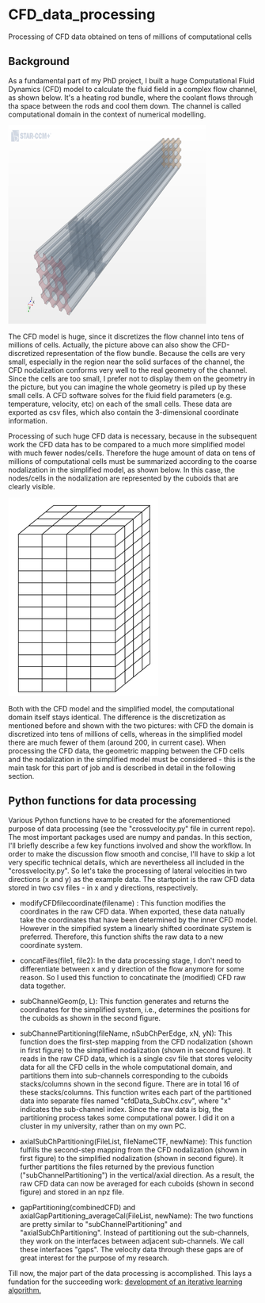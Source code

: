 # CFD_data_processing
Processing of CFD data obtained on tens of millions of computational cells 

## Background

As a fundamental part of my PhD project, I built a huge Computational Fluid Dynamics (CFD) model to calculate the fluid field in a complex flow channel, as shown below. It's a heating rod bundle, where the coolant flows through tha space between the rods and cool them down. The channel is called computational domain in the context of numerical modelling. 

<img src="/CFDbundle.png" height="400"  width="400" >

The CFD model is huge, since it discretizes the flow channel into tens of millions of cells. Actually, the picture above can also show the CFD-discretized representation of the flow bundle. Because the cells are very small, especially in the region near the solid surfaces of the channel, the CFD nodalization conforms very well to the real geometry of the channel. Since the cells are too small, I prefer not to display them on the geometry in the picture, but you can imagine the whole geometry is piled up by these small cells. A CFD software solves for the fluid field parameters (e.g. temperature, velocity, etc) on each of the small cells. These data are exported as csv files, which also contain the 3-dimensional coordinate information.

Processing of such huge CFD data is necessary, because in the subsequent work the CFD data has to be compared to a much more simplified model with much fewer nodes/cells. Therefore the huge amount of data on tens of millions of computational cells must be summarized according to the coarse nodalization in the simplified model, as shown below. In this case, the nodes/cells in the nodalization are represented by the cuboids that are clearly visible.

<img src="/CTFbundle.png" height="400" >

Both with the CFD model and the simplified model, the computational domain itself stays identical. The difference is the discretization as mentioned before and shown with the two pictures: with CFD the domain is discretized into tens of millions of cells, whereas in the simplified model there are much fewer of them (around 200, in current case). When processing the CFD data, the geometric mapping between the CFD cells and the nodalization in the simplified model must be considered - this is the main task for this part of job and is described in detail in the following section.


## Python functions for data processing

Various Python functions have to be created for the aforementioned purpose of data processing (see the "crossvelocity.py" file in current repo). The most important packages used are numpy and pandas. In this section, I'll briefly describe a few key functions involved and show the workflow. In order to make the discussion flow smooth and concise, I'll have to skip a lot very specific technical details, which are nevertheless all included in the "crossvelocity.py". So let's take the processing of lateral velocities in two directions (x and y) as the example data. The startpoint is the raw CFD data stored in two csv files - in x and y directions, respectively.

- modifyCFDfilecoordinate(filename) : This function modifies the coordinates in the raw CFD data. When exported, these data natually take the coordinates that have been determined by the inner CFD model. However in the simpified system a linearly shifted coordinate system is preferred. Therefore, this function shifts the raw data to a new coordinate system.

- concatFiles(file1, file2): In the data processing stage, I don't need to differentiate between x and y direction of the flow anymore for some reason. So I used this function to concatinate the (modified) CFD raw data together.

- subChannelGeom(p, L): This function generates and returns the coordinates for the simplified system, i.e., determines the positions for the cuboids as shown in the second figure.

- subChannelPartitioning(fileName, nSubChPerEdge, xN, yN): This function does the first-step mapping from the CFD nodalization (shown in first figure) to the simplified nodalization (shown in second figure). It reads in the raw CFD data, which is a single csv file that stores velocity data for all the CFD cells in the whole computational domain, and partitions them into sub-channels corresponding to the cuboids stacks/columns shown in the second figure. There are in total 16 of these stacks/columns. This function writes each part of the partitioned data into separate files named "cfdData_SubChx.csv", where "x" indicates the sub-channel index. Since the raw data is big, the partitioning process takes some computational power. I did it on a cluster in my university, rather than on my own PC.

- axialSubChPartitioning(FileList, fileNameCTF, newName): This function fulfills the second-step mapping from the CFD nodalization (shown in first figure) to the simplified nodalization (shown in second figure). It further partitions the files returned by the previous function ("subChannelPartitioning") in the vertical/axial direction. As a result, the raw CFD data can now be averaged for each cuboids (shown in second figure) and stored in an npz file.


- gapPartitioning(combinedCFD) and axialGapPartitioning_averageCal(FileList, newName): The two functions are pretty similar to "subChannelPartitioning" and "axialSubChPartitioning". Instead of partitioning out the sub-channels, they work on the interfaces between adjacent sub-channels. We call these interfaces "gaps". The velocity data through these gaps are of great interest for the purpose of my research.

Till now, the major part of the data processing is accomplished. This lays a fundation for the succeeding work: [development of an iterative learning algorithm.](https://github.com/XiaorongLi/Momentum_Source_Iteration)

